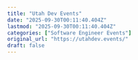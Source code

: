 ```yaml
---
title: "Utah Dev Events"
date: "2025-09-30T00:11:40.404Z"
lastmod: "2025-09-30T00:11:40.404Z"
categories: ["Software Engineer Events"]
original_url: "https://utahdev.events/"
draft: false
---
```

